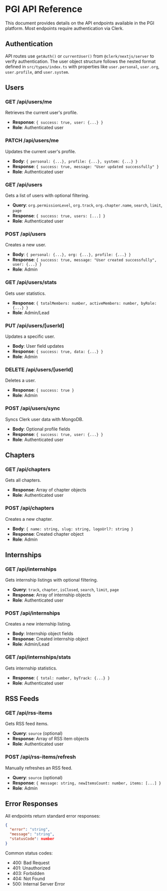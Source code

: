 # PGI API Reference

This document provides details on the API endpoints available in the PGI platform. Most endpoints require authentication via Clerk.

## Authentication

API routes use `getAuth()` or `currentUser()` from `@clerk/nextjs/server` to verify authentication. The user object structure follows the nested format defined in `src/types/index.ts` with properties like `user.personal`, `user.org`, `user.profile`, and `user.system`.

## Users

### GET /api/users/me

Retrieves the current user's profile.

- **Response**: `{ success: true, user: {...} }`
- **Role**: Authenticated user

### PATCH /api/users/me

Updates the current user's profile.

- **Body**: `{ personal: {...}, profile: {...}, system: {...} }`
- **Response**: `{ success: true, message: "User updated successfully" }`
- **Role**: Authenticated user

### GET /api/users

Gets a list of users with optional filtering.

- **Query**: `org.permissionLevel`, `org.track`, `org.chapter.name`, `search`, `limit`, `page`
- **Response**: `{ success: true, users: [...] }`
- **Role**: Authenticated user

### POST /api/users

Creates a new user.

- **Body**: `{ personal: {...}, org: {...}, profile: {...} }`
- **Response**: `{ success: true, message: "User created successfully", user: {...} }`
- **Role**: Admin

### GET /api/users/stats

Gets user statistics.

- **Response**: `{ totalMembers: number, activeMembers: number, byRole: {...} }`
- **Role**: Admin/Lead

### PUT /api/users/[userId]

Updates a specific user.

- **Body**: User field updates
- **Response**: `{ success: true, data: {...} }`
- **Role**: Admin

### DELETE /api/users/[userId]

Deletes a user.

- **Response**: `{ success: true }`
- **Role**: Admin

### POST /api/users/sync

Syncs Clerk user data with MongoDB.

- **Body**: Optional profile fields
- **Response**: `{ success: true, user: {...} }`
- **Role**: Authenticated user

## Chapters

### GET /api/chapters

Gets all chapters.

- **Response**: Array of chapter objects
- **Role**: Authenticated user

### POST /api/chapters

Creates a new chapter.

- **Body**: `{ name: string, slug: string, logoUrl?: string }`
- **Response**: Created chapter object
- **Role**: Admin

## Internships

### GET /api/internships

Gets internship listings with optional filtering.

- **Query**: `track`, `chapter`, `isClosed`, `search`, `limit`, `page`
- **Response**: Array of internship objects
- **Role**: Authenticated user

### POST /api/internships

Creates a new internship listing.

- **Body**: Internship object fields
- **Response**: Created internship object
- **Role**: Admin/Lead

### GET /api/internships/stats

Gets internship statistics.

- **Response**: `{ total: number, byTrack: {...} }`
- **Role**: Authenticated user

## RSS Feeds

### GET /api/rss-items

Gets RSS feed items.

- **Query**: `source` (optional)
- **Response**: Array of RSS item objects
- **Role**: Authenticated user

### POST /api/rss-items/refresh

Manually refreshes an RSS feed.

- **Query**: `source` (optional)
- **Response**: `{ message: string, newItemsCount: number, items: [...] }`
- **Role**: Admin

## Error Responses

All endpoints return standard error responses:

```json
{
  "error": "string",
  "message": "string",
  "statusCode": number
}
```

Common status codes:

- 400: Bad Request
- 401: Unauthorized
- 403: Forbidden
- 404: Not Found
- 500: Internal Server Error
